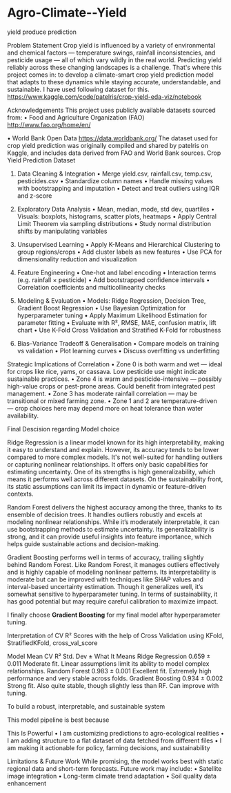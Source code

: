 # Agro-Climate--Yield
yield produce prediction

Problem Statement
Crop yield is influenced by a variety of environmental and chemical factors — temperature swings, rainfall inconsistencies, and pesticide usage — all of which vary wildly in the real world. Predicting yield reliably across these changing landscapes is a challenge.
That's where this project comes in: to develop a climate-smart crop yield prediction model that adapts to these dynamics while staying accurate, understandable, and sustainable. I have used following dataset for this.
https://www.kaggle.com/code/patelris/crop-yield-eda-viz/notebook

Acknowledgements This project uses publicly available datasets sourced from:
•	Food and Agriculture Organization (FAO) http://www.fao.org/home/en/

•	World Bank Open Data https://data.worldbank.org/
The dataset used for crop yield prediction was originally compiled and shared by patelris on Kaggle, and includes data derived from FAO and World Bank sources.
Crop Yield Prediction Dataset

1. Data Cleaning & Integration
•	Merge yield.csv, rainfall.csv, temp.csv, pesticides.csv
•	Standardize column names
•	Handle missing values with bootstrapping and imputation
•	Detect and treat outliers using IQR and z-score
2. Exploratory Data Analysis
•	Mean, median, mode, std dev, quartiles
•	Visuals: boxplots, histograms, scatter plots, heatmaps
•	Apply Central Limit Theorem via sampling distributions
•	Study normal distribution shifts by manipulating variables



 
3. Unsupervised Learning
•	Apply K-Means and Hierarchical Clustering to group regions/crops
•	Add cluster labels as new features
•	Use PCA for dimensionality reduction and visualization
4. Feature Engineering
•	One-hot and label encoding
•	Interaction terms (e.g. rainfall × pesticide)
•	Add bootstrapped confidence intervals
•	Correlation coefficients and multicollinearity checks

5. Modeling & Evaluation
•	Models: Ridge Regression,  Decision Tree, Gradient Boost Regression
•	Use Bayesian Optimization for hyperparameter tuning
•	Apply Maximum Likelihood Estimation for parameter fitting
•	Evaluate with R², RMSE, MAE, confusion matrix, lift chart
•	Use K-Fold Cross Validation and Stratified K-Fold for robustness
 6. Bias–Variance Tradeoff & Generalisation
•	Compare models on training vs validation
•	Plot learning curves
•	Discuss overfitting vs underfitting

 
Strategic Implications of Correlation
•	Zone 0 is both warm and wet — ideal for crops like rice, yams, or cassava. Low pesticide use might indicate sustainable practices.
•	Zone 4 is warm and pesticide-intensive — possibly high-value crops or pest-prone areas. Could benefit from integrated pest management.
•	Zone 3 has moderate rainfall correlation — may be transitional or mixed farming zone.
•	Zone 1 and 2 are temperature-driven — crop choices here may depend more on heat tolerance than water availability.

Final Descision regarding Model choice

Ridge Regression is a linear model known for its high interpretability, making it easy to understand and explain. However, its accuracy tends to be lower compared to more complex models. It's not well-suited for handling outliers or capturing nonlinear relationships. It offers only basic capabilities for estimating uncertainty. One of its strengths is high generalizability, which means it performs well across different datasets. On the sustainability front, its static assumptions can limit its impact in dynamic or feature-driven contexts.

Random Forest delivers the highest accuracy among the three, thanks to its ensemble of decision trees. It handles outliers robustly and excels at modeling nonlinear relationships. While it’s moderately interpretable, it can use bootstrapping methods to estimate uncertainty. Its generalizability is strong, and it can provide useful insights into feature importance, which helps guide sustainable actions and decision-making.

Gradient Boosting performs well in terms of accuracy, trailing slightly behind Random Forest. Like Random Forest, it manages outliers effectively and is highly capable of modeling nonlinear patterns. Its interpretability is moderate but can be improved with techniques like SHAP values and interval-based uncertainty estimation. Though it generalizes well, it’s somewhat sensitive to hyperparameter tuning. In terms of sustainability, it has good potential but may require careful calibration to maximize impact.

I finally choose **Gradient Boosting** for my final model after hyperparameter tuning.

Interpretation of CV R² Scores with the help of Cross Validation using KFold, StratifiedKFold, cross_val_score

Model	Mean CV R²	Std. Dev ±	What It Means
Ridge Regression	0.659	± 0.011	Moderate fit. Linear assumptions limit its ability to model complex relationships.
Random Forest	0.983	± 0.001	Excellent fit. Extremely high performance and very stable across folds.
Gradient Boosting	0.934	± 0.002	Strong fit. Also quite stable, though slightly less than RF. Can improve with tuning.



To build a robust, interpretable, and sustainable system 

This model pipeline is best because

This Is Powerful
•	I am  customizing predictions to agro-ecological realities
•	I am  adding structure to a flat dataset of data fetched from different files
•	I am making it actionable for policy, farming decisions, and sustainability

Limitations & Future Work
While promising, the model works best with static regional data and short-term forecasts. Future work may include:
•	Satellite image integration
•	Long-term climate trend adaptation
•	Soil quality data enhancement


